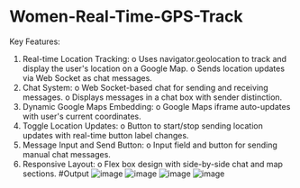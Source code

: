 # Women-Real-Time-GPS-Track
Key Features:
1.	Real-time Location Tracking:
  o	Uses navigator.geolocation to track and display the user's location on a Google Map.
  o	Sends location updates via Web Socket as chat messages.
2.	Chat System:
  o	Web Socket-based chat for sending and receiving messages.
  o	Displays messages in a chat box with sender distinction.
3.	Dynamic Google Maps Embedding:
  o	Google Maps iframe auto-updates with user's current coordinates.
4.	Toggle Location Updates:
  o	Button to start/stop sending location updates with real-time button label changes.
5.	Message Input and Send Button:
  o	Input field and button for sending manual chat messages.
6.	Responsive Layout:
  o	Flex box design with side-by-side chat and map sections.
#Output
![image](https://github.com/user-attachments/assets/b5e347af-4174-41bb-aeb1-080c3284cbe4)
![image](https://github.com/user-attachments/assets/a66d6b1d-6226-47de-ac5e-1f79b6a1d759)
![image](https://github.com/user-attachments/assets/31ee285b-1948-4834-8754-13e0681ff541)
![image](https://github.com/user-attachments/assets/9ab31d23-fc04-42a5-8f24-6c34b69cfa6a)





